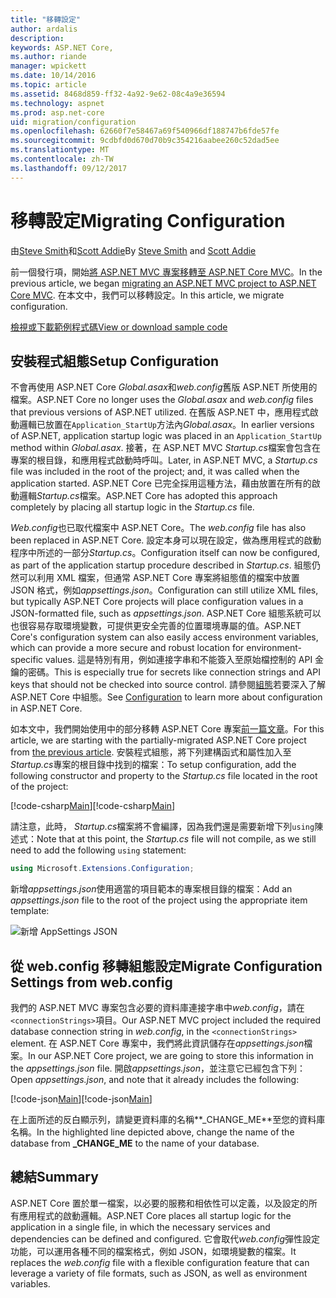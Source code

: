 ```yaml
---
title: "移轉設定"
author: ardalis
description: 
keywords: ASP.NET Core,
ms.author: riande
manager: wpickett
ms.date: 10/14/2016
ms.topic: article
ms.assetid: 8468d859-ff32-4a92-9e62-08c4a9e36594
ms.technology: aspnet
ms.prod: asp.net-core
uid: migration/configuration
ms.openlocfilehash: 62660f7e58467a69f540966df188747b6fde57fe
ms.sourcegitcommit: 9cdbfd0d670d70b9c354216aabee260c52dad5ee
ms.translationtype: MT
ms.contentlocale: zh-TW
ms.lasthandoff: 09/12/2017
---
```

# <a name="migrating-configuration"></a><span data-ttu-id="d3515-103">移轉設定</span><span class="sxs-lookup"><span data-stu-id="d3515-103">Migrating Configuration</span></span>

<span data-ttu-id="d3515-104">由[Steve Smith](https://ardalis.com/)和[Scott Addie](https://scottaddie.com)</span><span class="sxs-lookup"><span data-stu-id="d3515-104">By [Steve Smith](https://ardalis.com/) and [Scott Addie](https://scottaddie.com)</span></span>

<span data-ttu-id="d3515-105">前一個發行項，開始[將 ASP.NET MVC 專案移轉至 ASP.NET Core MVC](mvc.md)。</span><span class="sxs-lookup"><span data-stu-id="d3515-105">In the previous article, we began [migrating an ASP.NET MVC project to ASP.NET Core MVC](mvc.md).</span></span> <span data-ttu-id="d3515-106">在本文中，我們可以移轉設定。</span><span class="sxs-lookup"><span data-stu-id="d3515-106">In this article, we migrate configuration.</span></span>

[<span data-ttu-id="d3515-107">檢視或下載範例程式碼</span><span class="sxs-lookup"><span data-stu-id="d3515-107">View or download sample code</span></span>](https://github.com/aspnet/Docs/tree/master/aspnetcore/migration/configuration/samples)

## <a name="setup-configuration"></a><span data-ttu-id="d3515-108">安裝程式組態</span><span class="sxs-lookup"><span data-stu-id="d3515-108">Setup Configuration</span></span>

<span data-ttu-id="d3515-109">不會再使用 ASP.NET Core *Global.asax*和*web.config*舊版 ASP.NET 所使用的檔案。</span><span class="sxs-lookup"><span data-stu-id="d3515-109">ASP.NET Core no longer uses the *Global.asax* and *web.config* files that previous versions of ASP.NET utilized.</span></span> <span data-ttu-id="d3515-110">在舊版 ASP.NET 中，應用程式啟動邏輯已放置在`Application_StartUp`方法內*Global.asax*。</span><span class="sxs-lookup"><span data-stu-id="d3515-110">In earlier versions of ASP.NET, application startup logic was placed in an `Application_StartUp` method within *Global.asax*.</span></span> <span data-ttu-id="d3515-111">接著，在 ASP.NET MVC *Startup.cs*檔案會包含在專案的根目錄，和應用程式啟動時呼叫。</span><span class="sxs-lookup"><span data-stu-id="d3515-111">Later, in ASP.NET MVC, a *Startup.cs* file was included in the root of the project; and, it was called when the application started.</span></span> <span data-ttu-id="d3515-112">ASP.NET Core 已完全採用這種方法，藉由放置在所有的啟動邏輯*Startup.cs*檔案。</span><span class="sxs-lookup"><span data-stu-id="d3515-112">ASP.NET Core has adopted this approach completely by placing all startup logic in the *Startup.cs* file.</span></span>

<span data-ttu-id="d3515-113">*Web.config*也已取代檔案中 ASP.NET Core。</span><span class="sxs-lookup"><span data-stu-id="d3515-113">The *web.config* file has also been replaced in ASP.NET Core.</span></span> <span data-ttu-id="d3515-114">設定本身可以現在設定，做為應用程式的啟動程序中所述的一部分*Startup.cs*。</span><span class="sxs-lookup"><span data-stu-id="d3515-114">Configuration itself can now be configured, as part of the application startup procedure described in *Startup.cs*.</span></span> <span data-ttu-id="d3515-115">組態仍然可以利用 XML 檔案，但通常 ASP.NET Core 專案將組態值的檔案中放置 JSON 格式，例如*appsettings.json*。</span><span class="sxs-lookup"><span data-stu-id="d3515-115">Configuration can still utilize XML files, but typically ASP.NET Core projects will place configuration values in a JSON-formatted file, such as *appsettings.json*.</span></span> <span data-ttu-id="d3515-116">ASP.NET Core 組態系統可以也很容易存取環境變數，可提供更安全完善的位置環境專屬的值。</span><span class="sxs-lookup"><span data-stu-id="d3515-116">ASP.NET Core's configuration system can also easily access environment variables, which can provide a more secure and robust location for environment-specific values.</span></span> <span data-ttu-id="d3515-117">這是特別有用，例如連接字串和不能簽入至原始檔控制的 API 金鑰的密碼。</span><span class="sxs-lookup"><span data-stu-id="d3515-117">This is especially true for secrets like connection strings and API keys that should not be checked into source control.</span></span> <span data-ttu-id="d3515-118">請參閱[組態](../fundamentals/configuration.md)若要深入了解 ASP.NET Core 中組態。</span><span class="sxs-lookup"><span data-stu-id="d3515-118">See [Configuration](../fundamentals/configuration.md) to learn more about configuration in ASP.NET Core.</span></span>

<span data-ttu-id="d3515-119">如本文中，我們開始使用中的部分移轉 ASP.NET Core 專案[前一篇文章](mvc.md)。</span><span class="sxs-lookup"><span data-stu-id="d3515-119">For this article, we are starting with the partially-migrated ASP.NET Core project from [the previous article](mvc.md).</span></span> <span data-ttu-id="d3515-120">安裝程式組態，將下列建構函式和屬性加入至*Startup.cs*專案的根目錄中找到的檔案：</span><span class="sxs-lookup"><span data-stu-id="d3515-120">To setup configuration, add the following constructor and property to the *Startup.cs* file located in the root of the project:</span></span>

<span data-ttu-id="d3515-121">[!code-csharp[Main](configuration/samples/WebApp1/src/WebApp1/Startup.cs?range=11-21)]</span><span class="sxs-lookup"><span data-stu-id="d3515-121">[!code-csharp[Main](configuration/samples/WebApp1/src/WebApp1/Startup.cs?range=11-21)]</span></span>

<span data-ttu-id="d3515-122">請注意，此時， *Startup.cs*檔案將不會編譯，因為我們還是需要新增下列`using`陳述式：</span><span class="sxs-lookup"><span data-stu-id="d3515-122">Note that at this point, the *Startup.cs* file will not compile, as we still need to add the following `using` statement:</span></span>

```csharp
using Microsoft.Extensions.Configuration;
```

<span data-ttu-id="d3515-123">新增*appsettings.json*使用適當的項目範本的專案根目錄的檔案：</span><span class="sxs-lookup"><span data-stu-id="d3515-123">Add an *appsettings.json* file to the root of the project using the appropriate item template:</span></span>

![新增 AppSettings JSON](configuration/_static/add-appsettings-json.png)

## <a name="migrate-configuration-settings-from-webconfig"></a><span data-ttu-id="d3515-125">從 web.config 移轉組態設定</span><span class="sxs-lookup"><span data-stu-id="d3515-125">Migrate Configuration Settings from web.config</span></span>

<span data-ttu-id="d3515-126">我們的 ASP.NET MVC 專案包含必要的資料庫連接字串中*web.config*，請在`<connectionStrings>`項目。</span><span class="sxs-lookup"><span data-stu-id="d3515-126">Our ASP.NET MVC project included the required database connection string in *web.config*, in the `<connectionStrings>` element.</span></span> <span data-ttu-id="d3515-127">在 ASP.NET Core 專案中，我們將此資訊儲存在*appsettings.json*檔案。</span><span class="sxs-lookup"><span data-stu-id="d3515-127">In our ASP.NET Core project, we are going to store this information in the *appsettings.json* file.</span></span> <span data-ttu-id="d3515-128">開啟*appsettings.json*，並注意它已經包含下列：</span><span class="sxs-lookup"><span data-stu-id="d3515-128">Open *appsettings.json*, and note that it already includes the following:</span></span>

<span data-ttu-id="d3515-129">[!code-json[Main](../migration/configuration/samples/WebApp1/src/WebApp1/appsettings.json?highlight=4)]</span><span class="sxs-lookup"><span data-stu-id="d3515-129">[!code-json[Main](../migration/configuration/samples/WebApp1/src/WebApp1/appsettings.json?highlight=4)]</span></span>


<span data-ttu-id="d3515-130">在上面所述的反白顯示列，請變更資料庫的名稱**_CHANGE_ME**至您的資料庫名稱。</span><span class="sxs-lookup"><span data-stu-id="d3515-130">In the highlighted line depicted above, change the name of the database from **_CHANGE_ME** to the name of your database.</span></span>

## <a name="summary"></a><span data-ttu-id="d3515-131">總結</span><span class="sxs-lookup"><span data-stu-id="d3515-131">Summary</span></span>

<span data-ttu-id="d3515-132">ASP.NET Core 置於單一檔案，以必要的服務和相依性可以定義，以及設定的所有應用程式的啟動邏輯。</span><span class="sxs-lookup"><span data-stu-id="d3515-132">ASP.NET Core places all startup logic for the application in a single file, in which the necessary services and dependencies can be defined and configured.</span></span> <span data-ttu-id="d3515-133">它會取代*web.config*彈性設定功能，可以運用各種不同的檔案格式，例如 JSON，如環境變數的檔案。</span><span class="sxs-lookup"><span data-stu-id="d3515-133">It replaces the *web.config* file with a flexible configuration feature that can leverage a variety of file formats, such as JSON, as well as environment variables.</span></span>

